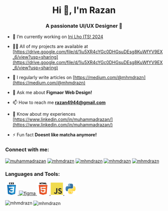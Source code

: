 <h1 align="center">Hi 👋, I'm Razan</h1>
<h3 align="center">A passionate UI/UX Designer 👋</h3>

- 🔭 I’m currently working on [Ini Lho ITS! 2024](https://inilho.its.ac.id/)

- 👨‍💻 All of my projects are available at [https://drive.google.com/file/d/1iu5XR4cYGc0DHGsuDEsg8KuWfYV9EX_6/view?usp=sharing](https://drive.google.com/file/d/1iu5XR4cYGc0DHGsuDEsg8KuWfYV9EX_6/view?usp=sharing)

- 📝 I regularly write articles on [https://medium.com/@mhmdrazn](https://medium.com/@mhmdrazn)

- 💬 Ask me about **Figmaor Web Design!**

- 📫 How to reach me **razan4944@gmail.com**

- 📄 Know about my experiences [https://www.linkedin.com/in/muhammadrazan/](https://www.linkedin.com/in/muhammadrazan/)

- ⚡ Fun fact **Doesnt like matcha anymore!**

<h3 align="left">Connect with me:</h3>
<p align="left">
<a href="https://linkedin.com/in/muhammadrazan" target="blank"><img align="center" src="https://raw.githubusercontent.com/rahuldkjain/github-profile-readme-generator/master/src/images/icons/Social/linked-in-alt.svg" alt="muhammadrazan" height="30" width="40" /></a>
<a href="https://instagram.com/mhmdrazn" target="blank"><img align="center" src="https://raw.githubusercontent.com/rahuldkjain/github-profile-readme-generator/master/src/images/icons/Social/instagram.svg" alt="mhmdrazn" height="30" width="40" /></a>
<a href="https://dribbble.com/mhmdrazn" target="blank"><img align="center" src="https://raw.githubusercontent.com/rahuldkjain/github-profile-readme-generator/master/src/images/icons/Social/dribbble.svg" alt="mhmdrazn" height="30" width="40" /></a>
<a href="https://www.behance.net/mhmdrazn" target="blank"><img align="center" src="https://raw.githubusercontent.com/rahuldkjain/github-profile-readme-generator/master/src/images/icons/Social/behance.svg" alt="mhmdrazn" height="30" width="40" /></a>
<a href="https://medium.com/mhmdrazn" target="blank"><img align="center" src="https://raw.githubusercontent.com/rahuldkjain/github-profile-readme-generator/master/src/images/icons/Social/medium.svg" alt="mhmdrazn" height="30" width="40" /></a>
</p>

<h3 align="left">Languages and Tools:</h3>
<p align="left"> <a href="https://www.w3schools.com/css/" target="_blank" rel="noreferrer"> <img src="https://raw.githubusercontent.com/devicons/devicon/master/icons/css3/css3-original-wordmark.svg" alt="css3" width="40" height="40"/> </a> <a href="https://www.figma.com/" target="_blank" rel="noreferrer"> <img src="https://www.vectorlogo.zone/logos/figma/figma-icon.svg" alt="figma" width="40" height="40"/> </a> <a href="https://www.w3.org/html/" target="_blank" rel="noreferrer"> <img src="https://raw.githubusercontent.com/devicons/devicon/master/icons/html5/html5-original-wordmark.svg" alt="html5" width="40" height="40"/> </a> <a href="https://developer.mozilla.org/en-US/docs/Web/JavaScript" target="_blank" rel="noreferrer"> <img src="https://raw.githubusercontent.com/devicons/devicon/master/icons/javascript/javascript-original.svg" alt="javascript" width="40" height="40"/> </a> <a href="https://www.python.org" target="_blank" rel="noreferrer"> <img src="https://raw.githubusercontent.com/devicons/devicon/master/icons/python/python-original.svg" alt="python" width="40" height="40"/> </a> </p>

<p><img align="left" src="https://github-readme-stats.vercel.app/api/top-langs?username=mhmdrazn&show_icons=true&locale=en&layout=compact" alt="mhmdrazn" /></p>

<p>&nbsp;<img align="center" src="https://github-readme-stats.vercel.app/api?username=mhmdrazn&show_icons=true&locale=en" alt="mhmdrazn" /></p>
